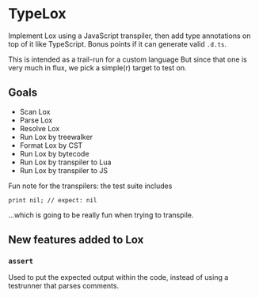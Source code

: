 # TypeLox

Implement Lox using a JavaScript transpiler, 
then add type annotations on top of it like TypeScript.
Bonus points if it can generate valid `.d.ts`.

This is intended as a trail-run for a custom language
But since that one is very much in flux, 
we pick a simple(r) target to test on.

## Goals 

- Scan Lox
- Parse Lox
- Resolve Lox
- Run Lox by treewalker
- Format Lox by CST
- Run Lox by bytecode
- Run Lox by transpiler to Lua
- Run Lox by transpiler to JS

Fun note for the transpilers: 
the test suite includes 
```lox
print nil; // expect: nil
```
...which is going to be really fun when trying to transpile.

## New features added to Lox

### `assert`  

Used to put the expected output within the code, instead of using a testrunner that parses comments.
